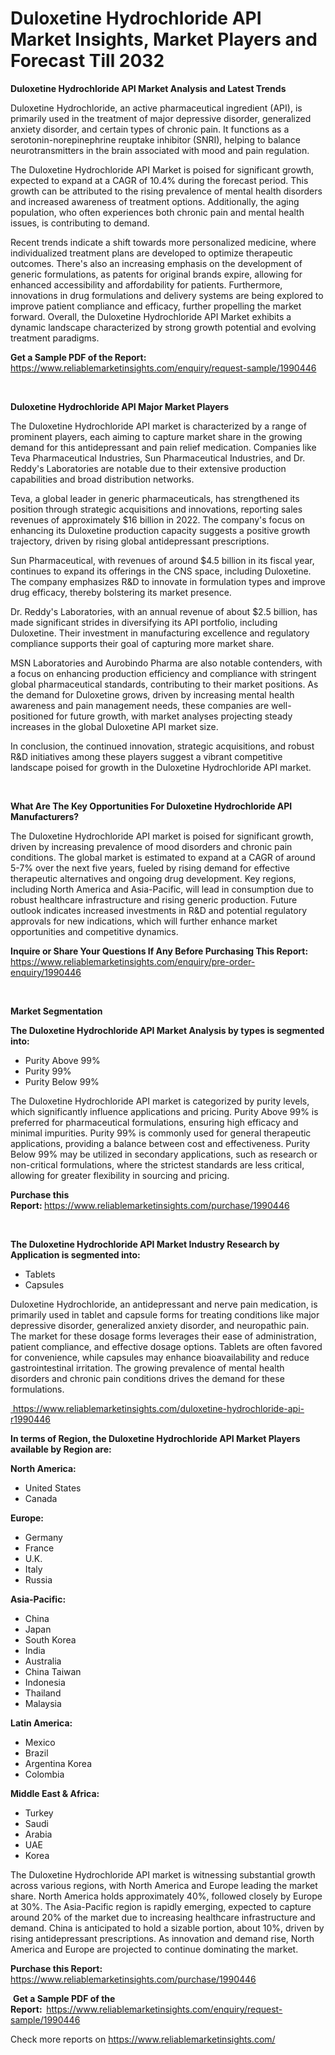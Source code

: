 <p><h1>Duloxetine Hydrochloride API Market Insights, Market Players and Forecast Till 2032</h1></p><p><strong>Duloxetine Hydrochloride API Market Analysis and Latest Trends</strong></p>
<p><p>Duloxetine Hydrochloride, an active pharmaceutical ingredient (API), is primarily used in the treatment of major depressive disorder, generalized anxiety disorder, and certain types of chronic pain. It functions as a serotonin-norepinephrine reuptake inhibitor (SNRI), helping to balance neurotransmitters in the brain associated with mood and pain regulation. </p><p>The Duloxetine Hydrochloride API Market is poised for significant growth, expected to expand at a CAGR of 10.4% during the forecast period. This growth can be attributed to the rising prevalence of mental health disorders and increased awareness of treatment options. Additionally, the aging population, who often experiences both chronic pain and mental health issues, is contributing to demand.</p><p>Recent trends indicate a shift towards more personalized medicine, where individualized treatment plans are developed to optimize therapeutic outcomes. There's also an increasing emphasis on the development of generic formulations, as patents for original brands expire, allowing for enhanced accessibility and affordability for patients. Furthermore, innovations in drug formulations and delivery systems are being explored to improve patient compliance and efficacy, further propelling the market forward. Overall, the Duloxetine Hydrochloride API Market exhibits a dynamic landscape characterized by strong growth potential and evolving treatment paradigms.</p></p>
<p><strong>Get a Sample PDF of the Report:&nbsp;</strong> <a href="https://www.reliablemarketinsights.com/enquiry/request-sample/1990446?utm_campaign=1887&utm_medium=2&utm_source=Github&utm_content=ia&utm_term=05022025&utm_id=duloxetine-hydrochloride-api">https://www.reliablemarketinsights.com/enquiry/request-sample/1990446</a></p>
<p>&nbsp;</p>
<p><strong>Duloxetine Hydrochloride API Major Market Players</strong></p>
<p><p>The Duloxetine Hydrochloride API market is characterized by a range of prominent players, each aiming to capture market share in the growing demand for this antidepressant and pain relief medication. Companies like Teva Pharmaceutical Industries, Sun Pharmaceutical Industries, and Dr. Reddy's Laboratories are notable due to their extensive production capabilities and broad distribution networks.</p><p>Teva, a global leader in generic pharmaceuticals, has strengthened its position through strategic acquisitions and innovations, reporting sales revenues of approximately $16 billion in 2022. The company's focus on enhancing its Duloxetine production capacity suggests a positive growth trajectory, driven by rising global antidepressant prescriptions.</p><p>Sun Pharmaceutical, with revenues of around $4.5 billion in its fiscal year, continues to expand its offerings in the CNS space, including Duloxetine. The company emphasizes R&D to innovate in formulation types and improve drug efficacy, thereby bolstering its market presence.</p><p>Dr. Reddy's Laboratories, with an annual revenue of about $2.5 billion, has made significant strides in diversifying its API portfolio, including Duloxetine. Their investment in manufacturing excellence and regulatory compliance supports their goal of capturing more market share.</p><p>MSN Laboratories and Aurobindo Pharma are also notable contenders, with a focus on enhancing production efficiency and compliance with stringent global pharmaceutical standards, contributing to their market positions. As the demand for Duloxetine grows, driven by increasing mental health awareness and pain management needs, these companies are well-positioned for future growth, with market analyses projecting steady increases in the global Duloxetine API market size.</p><p>In conclusion, the continued innovation, strategic acquisitions, and robust R&D initiatives among these players suggest a vibrant competitive landscape poised for growth in the Duloxetine Hydrochloride API market.</p></p>
<p>&nbsp;</p>
<p><strong>What Are The Key Opportunities For Duloxetine Hydrochloride API Manufacturers?</strong></p>
<p><p>The Duloxetine Hydrochloride API market is poised for significant growth, driven by increasing prevalence of mood disorders and chronic pain conditions. The global market is estimated to expand at a CAGR of around 5-7% over the next five years, fueled by rising demand for effective therapeutic alternatives and ongoing drug development. Key regions, including North America and Asia-Pacific, will lead in consumption due to robust healthcare infrastructure and rising generic production. Future outlook indicates increased investments in R&D and potential regulatory approvals for new indications, which will further enhance market opportunities and competitive dynamics.</p></p>
<p><strong>Inquire or Share Your Questions If Any Before Purchasing This Report:</strong> <a href="https://www.reliablemarketinsights.com/enquiry/pre-order-enquiry/1990446?utm_campaign=1887&utm_medium=2&utm_source=Github&utm_content=ia&utm_term=05022025&utm_id=duloxetine-hydrochloride-api">https://www.reliablemarketinsights.com/enquiry/pre-order-enquiry/1990446</a></p>
<p>&nbsp;</p>
<p><strong>Market Segmentation</strong></p>
<p><strong>The Duloxetine Hydrochloride API Market Analysis by types is segmented into:</strong></p>
<p><ul><li>Purity Above 99%</li><li>Purity 99%</li><li>Purity Below 99%</li></ul></p>
<p><p>The Duloxetine Hydrochloride API market is categorized by purity levels, which significantly influence applications and pricing. Purity Above 99% is preferred for pharmaceutical formulations, ensuring high efficacy and minimal impurities. Purity 99% is commonly used for general therapeutic applications, providing a balance between cost and effectiveness. Purity Below 99% may be utilized in secondary applications, such as research or non-critical formulations, where the strictest standards are less critical, allowing for greater flexibility in sourcing and pricing.</p></p>
<p><strong>Purchase this Report:&nbsp;</strong><a href="https://www.reliablemarketinsights.com/purchase/1990446?utm_campaign=1887&utm_medium=2&utm_source=Github&utm_content=ia&utm_term=05022025&utm_id=duloxetine-hydrochloride-api">https://www.reliablemarketinsights.com/purchase/1990446</a></p>
<p>&nbsp;</p>
<p><strong>The Duloxetine Hydrochloride API Market Industry Research by Application is segmented into:</strong></p>
<p><ul><li>Tablets</li><li>Capsules</li></ul></p>
<p><p>Duloxetine Hydrochloride, an antidepressant and nerve pain medication, is primarily used in tablet and capsule forms for treating conditions like major depressive disorder, generalized anxiety disorder, and neuropathic pain. The market for these dosage forms leverages their ease of administration, patient compliance, and effective dosage options. Tablets are often favored for convenience, while capsules may enhance bioavailability and reduce gastrointestinal irritation. The growing prevalence of mental health disorders and chronic pain conditions drives the demand for these formulations.</p></p>
<p><a href="https://www.reliablemarketinsights.com/duloxetine-hydrochloride-api-r1990446?utm_campaign=1887&utm_medium=2&utm_source=Github&utm_content=ia&utm_term=05022025&utm_id=duloxetine-hydrochloride-api">&nbsp;https://www.reliablemarketinsights.com/duloxetine-hydrochloride-api-r1990446</a></p>
<p><strong>In terms of Region, the Duloxetine Hydrochloride API Market Players available by Region are:</strong></p>
<p>
    <p> <strong> North America: </strong>
        <ul>
            <li>United States</li>
            <li>Canada</li>
        </ul>
        </p> 
    <p> <strong> Europe: </strong>
        <ul>
            <li>Germany</li>
            <li>France</li>
            <li>U.K.</li>
            <li>Italy</li>
            <li>Russia</li>
        </ul>
        </p> 
    <p> <strong> Asia-Pacific: </strong>
        <ul>
            <li>China</li>
            <li>Japan</li>
            <li>South Korea</li>
            <li>India</li>
            <li>Australia</li>
            <li>China Taiwan</li>
            <li>Indonesia</li>
            <li>Thailand</li>
            <li>Malaysia</li>
        </ul>
        </p> 
    <p> <strong> Latin America: </strong>
        <ul>
            <li>Mexico</li>
            <li>Brazil</li>
            <li>Argentina Korea</li>
            <li>Colombia</li>
        </ul>
        </p> 
    <p> <strong> Middle East & Africa: </strong>
        <ul>
            <li>Turkey</li>
            <li>Saudi</li>
            <li>Arabia</li>
            <li>UAE</li>
            <li>Korea</li>
        </ul>
    </p>
    </p>
<p><p>The Duloxetine Hydrochloride API market is witnessing substantial growth across various regions, with North America and Europe leading the market share. North America holds approximately 40%, followed closely by Europe at 30%. The Asia-Pacific region is rapidly emerging, expected to capture around 20% of the market due to increasing healthcare infrastructure and demand. China is anticipated to hold a sizable portion, about 10%, driven by rising antidepressant prescriptions. As innovation and demand rise, North America and Europe are projected to continue dominating the market.</p></p>
<p><strong>Purchase this Report: </strong><a href="https://www.reliablemarketinsights.com/purchase/1990446?utm_campaign=1887&utm_medium=2&utm_source=Github&utm_content=ia&utm_term=05022025&utm_id=duloxetine-hydrochloride-api">https://www.reliablemarketinsights.com/purchase/1990446</a></p>
<p>&nbsp;<strong>Get a Sample PDF of the Report:&nbsp;&nbsp;</strong><a href="https://www.reliablemarketinsights.com/enquiry/request-sample/1990446?utm_campaign=1887&utm_medium=2&utm_source=Github&utm_content=ia&utm_term=05022025&utm_id=duloxetine-hydrochloride-api">https://www.reliablemarketinsights.com/enquiry/request-sample/1990446</a></p>
<p><strong></strong></p>
<p>Check more reports on <a href="https://www.reliablemarketinsights.com/?utm_campaign=1887&utm_medium=2&utm_source=Github&utm_content=ia&utm_term=05022025&utm_id=duloxetine-hydrochloride-api">https://www.reliablemarketinsights.com/</a></p>